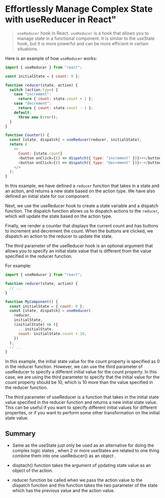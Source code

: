 # Effortlessly Manage Complex State with useReducer in React"

> `useReducer` hook in React. `useReducer` is a hook that allows you to manage state in a functional component. It is similar to the useState hook, but it is more powerful and can be more efficient in certain situations.

Here is an example of how `useReducer` works:

```js
import { useReducer } from "react";

const initialState = { count: 0 };

function reducer(state, action) {
  switch (action.type) {
    case "increment":
      return { count: state.count + 1 };
    case "decrement":
      return { count: state.count - 1 };
    default:
      throw new Error();
  }
}

function Counter() {
  const [state, dispatch] = useReducer(reducer, initialState);
  return (
    <>
      Count: {state.count}
      <button onClick={() => dispatch({ type: "increment" })}>+</button>
      <button onClick={() => dispatch({ type: "decrement" })}>-</button>
    </>
  );
}
```

In this example, we have defined a `reducer` function that takes in a state and an action, and returns a new state based on the action type. We have also defined an initial state for our component.

Next, we use the useReducer hook to create a state variable and a dispatch function. The dispatch function allows us to dispatch actions to the `reducer`, which will update the state based on the action type.

Finally, we render a counter that displays the current count and has buttons to increment and decrement the count. When the buttons are clicked, we dispatch an action to the reducer to update the state.

The third parameter of the useReducer hook is an optional argument that allows you to specify an initial state value that is different from the value specified in the reducer function.

For example:

```js
import { useReducer } from "react";

function reducer(state, action) {
  // ...
}

function MyComponent() {
  const initialState = { count: 0 };
  const [state, dispatch] = useReducer(
    reducer,
    initialState,
    (initialState) => ({
      ...initialState,
      count: initialState.count + 10,
    })
  );
  // ...
}
```

In this example, the initial state value for the count property is specified as 0 in the reducer function. However, we can use the third parameter of useReducer to specify a different initial value for the count property. In this case, we are using the third parameter to specify that the initial value for the count property should be 10, which is 10 more than the value specified in the reducer function.

The third parameter of useReducer is a function that takes in the initial state value specified in the reducer function and returns a new initial state value. This can be useful if you want to specify different initial values for different properties, or if you want to perform some other transformation on the initial state value.

## Summary

- Same as the useState just only be used as an alternative for doing the complex logic states , when 2 or more useStates are related to one thing combine them into one useReducer() as an object .

- disptach() function takes the argument of ypdating state value as an object of the action.

- reducer function be called when we pass the action value to the dispatch function and this function takes the two parameter of the state which has the previous value and the action value.
